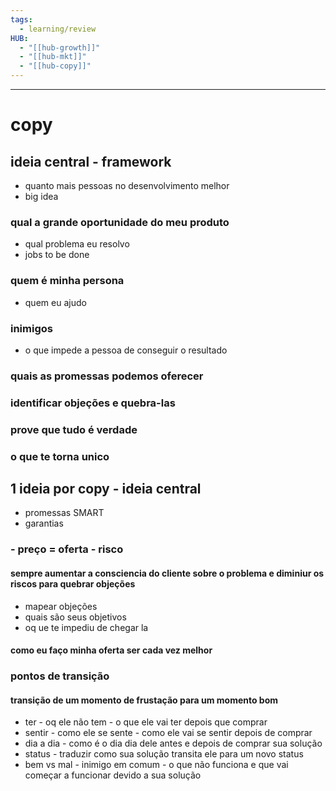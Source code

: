 ```yaml
---
tags:
  - learning/review
HUB:
  - "[[hub-growth]]"
  - "[[hub-mkt]]"
  - "[[hub-copy]]"
---
```


--------------------------------------------
# copy
## ideia central - framework 
- quanto mais pessoas no desenvolvimento melhor
- big idea  

### qual a grande oportunidade do meu produto 
- qual problema eu resolvo
- jobs to be done
### quem é minha persona
- quem eu ajudo
### inimigos 
- o que impede a pessoa de conseguir o resultado
### quais as promessas podemos oferecer
### identificar objeções e quebra-las
### prove que tudo é verdade
### o que te torna unico


## 1 ideia por copy - ideia central

- promessas SMART
- garantias
### - preço = oferta - risco
####  sempre aumentar a consciencia do cliente sobre o problema e diminiur os riscos para quebrar objeções
- mapear objeções
- quais são seus objetivos
- oq ue te impediu de chegar la

#### como eu faço minha oferta ser cada vez melhor

### pontos de transição
 
#### transição de um momento de frustação para um momento bom

- ter - oq ele não tem - o que ele vai ter depois que comprar
- sentir - como ele se sente - como ele vai se sentir depois de comprar
- dia a dia - como é o dia dia dele antes e depois de comprar sua solução
- status - traduzir como sua solução transita ele para um novo status
- bem vs mal - inimigo em comum - o que não funciona e que vai começar a funcionar devido a sua solução 

